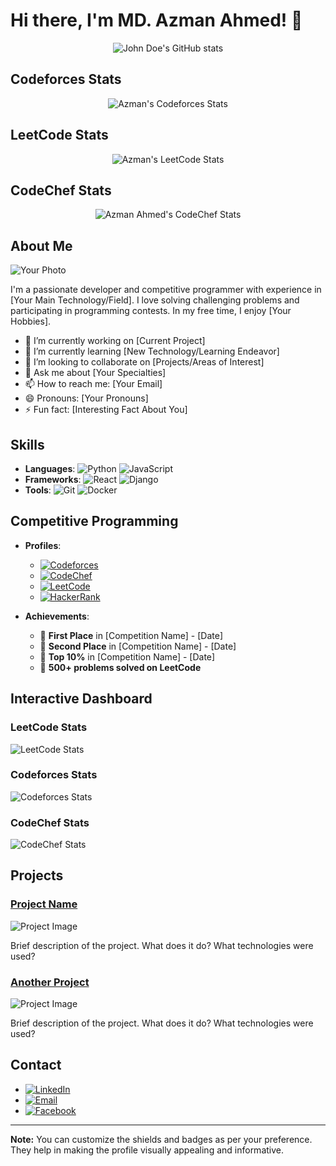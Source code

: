 # Hi there, I'm MD. Azman Ahmed! 👋


<div align="center">
  <img src="https://github-readme-stats.vercel.app/api?username=Azman-Ahmed&theme=radical" alt="John Doe's GitHub stats">
</div>

## Codeforces Stats

<div align="center">
  <img src="https://codeforces-readme-stats.vercel.app/api/card?username=Azman_Ahmed" alt="Azman's Codeforces Stats">
</div>

## LeetCode Stats

<div align="center">
  <img src="https://leetcard.jacoblin.cool/user8416dI" alt="Azman's LeetCode Stats">
</div>

## CodeChef Stats

<div align="center">
  <img src="https://YOUR-VERCEL-APP.vercel.app/api/get-stats?username=sserxhs" alt="Azman Ahmed's CodeChef Stats">
</div>


## About Me

![Your Photo](https://your-image-url.com/photo.jpg)

I'm a passionate developer and competitive programmer with experience in [Your Main Technology/Field]. I love solving challenging problems and participating in programming contests. In my free time, I enjoy [Your Hobbies].

- 🔭 I’m currently working on [Current Project]
- 🌱 I’m currently learning [New Technology/Learning Endeavor]
- 👯 I’m looking to collaborate on [Projects/Areas of Interest]
- 💬 Ask me about [Your Specialties]
- 📫 How to reach me: [Your Email]
- 😄 Pronouns: [Your Pronouns]
- ⚡ Fun fact: [Interesting Fact About You]

## Skills

- **Languages**: ![Python](https://img.shields.io/badge/-Python-000?&logo=Python) ![JavaScript](https://img.shields.io/badge/-JavaScript-000?&logo=JavaScript)
- **Frameworks**: ![React](https://img.shields.io/badge/-React-000?&logo=React) ![Django](https://img.shields.io/badge/-Django-000?&logo=Django)
- **Tools**: ![Git](https://img.shields.io/badge/-Git-000?&logo=Git) ![Docker](https://img.shields.io/badge/-Docker-000?&logo=Docker)

## Competitive Programming

- **Profiles**:
  - [![Codeforces](https://img.shields.io/badge/-Codeforces-000?&logo=Codeforces)](https://codeforces.com/profile/your-username)
  - [![CodeChef](https://img.shields.io/badge/-CodeChef-000?&logo=CodeChef)](https://www.codechef.com/users/your-username)
  - [![LeetCode](https://img.shields.io/badge/-LeetCode-000?&logo=LeetCode)](https://leetcode.com/your-username)
  - [![HackerRank](https://img.shields.io/badge/-HackerRank-000?&logo=HackerRank)](https://www.hackerrank.com/your-username)

- **Achievements**:
  - 🥇 **First Place** in [Competition Name] - [Date]
  - 🥈 **Second Place** in [Competition Name] - [Date]
  - 🏅 **Top 10%** in [Competition Name] - [Date]
  - 🌟 **500+ problems solved on LeetCode**

## Interactive Dashboard

### LeetCode Stats
![LeetCode Stats](https://leetcode-stats-api.herokuapp.com/your-username.png)

### Codeforces Stats
![Codeforces Stats](https://codeforces-stats-api.herokuapp.com/Azman_Ahmed.png)

### CodeChef Stats
![CodeChef Stats](https://codechef-stats-api.herokuapp.com/your-username.png)

## Projects

### [Project Name](https://github.com/your-username/project-name)
![Project Image](https://github.com/your-username/project-name/blob/main/screenshot.png)

Brief description of the project. What does it do? What technologies were used?

### [Another Project](https://github.com/your-username/another-project)
![Project Image](https://github.com/your-username/another-project/blob/main/screenshot.png)

Brief description of the project. What does it do? What technologies were used?

## Contact

- [![LinkedIn](https://img.shields.io/badge/-LinkedIn-000?&logo=LinkedIn)](https://www.linkedin.com/in/azman-ewubd)
- [![Email](https://img.shields.io/badge/-Email-000?&logo=Gmail)](mailto:ahmed.azman.bd0007@gmail.com)
- [![Facebook](https://img.shields.io/badge/-Facebook-000?&logo=Facebook)](https://www.facebook.com/azman.ahmed.7796?milbextid=ZbWKwL) 



---

**Note:** You can customize the shields and badges as per your preference. They help in making the profile visually appealing and informative.
